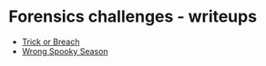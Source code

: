 # Forensics challenges - writeups

- [Trick or Breach](trick_or_breach)
- [Wrong Spooky Season](wrong_spooky_season)